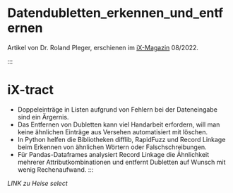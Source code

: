 # Datendubletten_erkennen_und_entfernen

Artikel von Dr. Roland Pleger, erschienen im [iX-Magazin](https://www.heise.de/select/ix/) 08/2022. 

:::
# iX-tract

- Doppeleinträge in Listen aufgrund von Fehlern bei der Dateneingabe sind ein Ärgernis.
- Das Entfernen von Dubletten kann viel Handarbeit erfordern, will man keine ähnlichen Einträge aus Versehen automatisiert mit löschen.
- In Python helfen die Bibliotheken difflib, RapidFuzz und Record Linkage beim Erkennen von ähnlichen Wörtern oder Falschschreibungen.
- Für Pandas-Dataframes analysiert Record Linkage die Ähnlichkeit mehrerer Attributkombinationen und entfernt Dubletten auf Wunsch mit wenig Rechenaufwand.
:::

*LINK zu Heise select*
